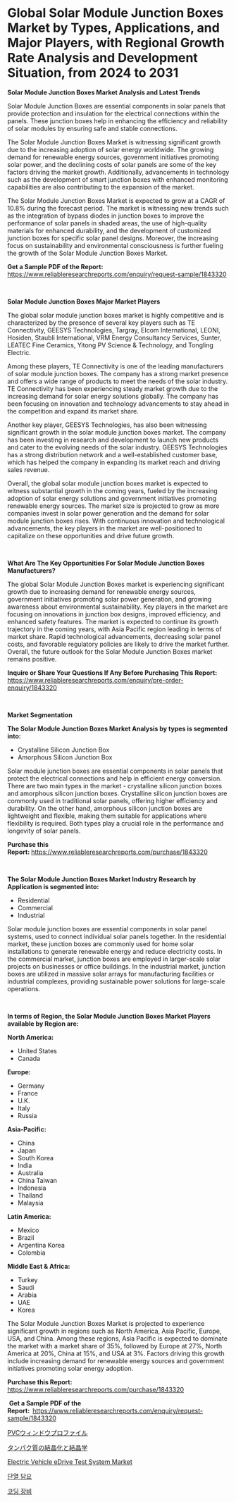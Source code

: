 <p><h1>Global Solar Module Junction Boxes Market by Types, Applications, and Major Players, with Regional Growth Rate Analysis and Development Situation, from 2024 to 2031</h1></p><p><strong>Solar Module Junction Boxes Market Analysis and Latest Trends</strong></p>
<p><p>Solar Module Junction Boxes are essential components in solar panels that provide protection and insulation for the electrical connections within the panels. These junction boxes help in enhancing the efficiency and reliability of solar modules by ensuring safe and stable connections.</p><p>The Solar Module Junction Boxes Market is witnessing significant growth due to the increasing adoption of solar energy worldwide. The growing demand for renewable energy sources, government initiatives promoting solar power, and the declining costs of solar panels are some of the key factors driving the market growth. Additionally, advancements in technology such as the development of smart junction boxes with enhanced monitoring capabilities are also contributing to the expansion of the market.</p><p>The Solar Module Junction Boxes Market is expected to grow at a CAGR of 10.8% during the forecast period. The market is witnessing new trends such as the integration of bypass diodes in junction boxes to improve the performance of solar panels in shaded areas, the use of high-quality materials for enhanced durability, and the development of customized junction boxes for specific solar panel designs. Moreover, the increasing focus on sustainability and environmental consciousness is further fueling the growth of the Solar Module Junction Boxes Market.</p></p>
<p><strong>Get a Sample PDF of the Report:&nbsp;</strong> <a href="https://www.reliableresearchreports.com/enquiry/request-sample/1843320">https://www.reliableresearchreports.com/enquiry/request-sample/1843320</a></p>
<p>&nbsp;</p>
<p><strong>Solar Module Junction Boxes Major Market Players</strong></p>
<p><p>The global solar module junction boxes market is highly competitive and is characterized by the presence of several key players such as TE Connectivity, GEESYS Technologies, Targray, EIcom International, LEONI, Hosiden, Staubli International, VRM Energy Consultancy Services, Sunter, LEATEC Fine Ceramics, Yitong PV Science & Technology, and Tongling Electric. </p><p>Among these players, TE Connectivity is one of the leading manufacturers of solar module junction boxes. The company has a strong market presence and offers a wide range of products to meet the needs of the solar industry. TE Connectivity has been experiencing steady market growth due to the increasing demand for solar energy solutions globally. The company has been focusing on innovation and technology advancements to stay ahead in the competition and expand its market share.</p><p>Another key player, GEESYS Technologies, has also been witnessing significant growth in the solar module junction boxes market. The company has been investing in research and development to launch new products and cater to the evolving needs of the solar industry. GEESYS Technologies has a strong distribution network and a well-established customer base, which has helped the company in expanding its market reach and driving sales revenue.</p><p>Overall, the global solar module junction boxes market is expected to witness substantial growth in the coming years, fueled by the increasing adoption of solar energy solutions and government initiatives promoting renewable energy sources. The market size is projected to grow as more companies invest in solar power generation and the demand for solar module junction boxes rises. With continuous innovation and technological advancements, the key players in the market are well-positioned to capitalize on these opportunities and drive future growth.</p></p>
<p>&nbsp;</p>
<p><strong>What Are The Key Opportunities For Solar Module Junction Boxes Manufacturers?</strong></p>
<p><p>The global Solar Module Junction Boxes market is experiencing significant growth due to increasing demand for renewable energy sources, government initiatives promoting solar power generation, and growing awareness about environmental sustainability. Key players in the market are focusing on innovations in junction box designs, improved efficiency, and enhanced safety features. The market is expected to continue its growth trajectory in the coming years, with Asia Pacific region leading in terms of market share. Rapid technological advancements, decreasing solar panel costs, and favorable regulatory policies are likely to drive the market further. Overall, the future outlook for the Solar Module Junction Boxes market remains positive.</p></p>
<p><strong>Inquire or Share Your Questions If Any Before Purchasing This Report:</strong> <a href="https://www.reliableresearchreports.com/enquiry/pre-order-enquiry/1843320">https://www.reliableresearchreports.com/enquiry/pre-order-enquiry/1843320</a></p>
<p>&nbsp;</p>
<p><strong>Market Segmentation</strong></p>
<p><strong>The Solar Module Junction Boxes Market Analysis by types is segmented into:</strong></p>
<p><ul><li>Crystalline Silicon Junction Box</li><li>Amorphous Silicon Junction Box</li></ul></p>
<p><p>Solar module junction boxes are essential components in solar panels that protect the electrical connections and help in efficient energy conversion. There are two main types in the market - crystalline silicon junction boxes and amorphous silicon junction boxes. Crystalline silicon junction boxes are commonly used in traditional solar panels, offering higher efficiency and durability. On the other hand, amorphous silicon junction boxes are lightweight and flexible, making them suitable for applications where flexibility is required. Both types play a crucial role in the performance and longevity of solar panels.</p></p>
<p><strong>Purchase this Report:&nbsp;</strong><a href="https://www.reliableresearchreports.com/purchase/1843320">https://www.reliableresearchreports.com/purchase/1843320</a></p>
<p>&nbsp;</p>
<p><strong>The Solar Module Junction Boxes Market Industry Research by Application is segmented into:</strong></p>
<p><ul><li>Residential</li><li>Commercial</li><li>Industrial</li></ul></p>
<p><p>Solar module junction boxes are essential components in solar panel systems, used to connect individual solar panels together. In the residential market, these junction boxes are commonly used for home solar installations to generate renewable energy and reduce electricity costs. In the commercial market, junction boxes are employed in larger-scale solar projects on businesses or office buildings. In the industrial market, junction boxes are utilized in massive solar arrays for manufacturing facilities or industrial complexes, providing sustainable power solutions for large-scale operations.</p></p>
<p>&nbsp;</p>
<p><strong>In terms of Region, the Solar Module Junction Boxes Market Players available by Region are:</strong></p>
<p>
    <p> <strong> North America: </strong>
        <ul>
            <li>United States</li>
            <li>Canada</li>
        </ul>
        </p> 
    <p> <strong> Europe: </strong>
        <ul>
            <li>Germany</li>
            <li>France</li>
            <li>U.K.</li>
            <li>Italy</li>
            <li>Russia</li>
        </ul>
        </p> 
    <p> <strong> Asia-Pacific: </strong>
        <ul>
            <li>China</li>
            <li>Japan</li>
            <li>South Korea</li>
            <li>India</li>
            <li>Australia</li>
            <li>China Taiwan</li>
            <li>Indonesia</li>
            <li>Thailand</li>
            <li>Malaysia</li>
        </ul>
        </p> 
    <p> <strong> Latin America: </strong>
        <ul>
            <li>Mexico</li>
            <li>Brazil</li>
            <li>Argentina Korea</li>
            <li>Colombia</li>
        </ul>
        </p> 
    <p> <strong> Middle East & Africa: </strong>
        <ul>
            <li>Turkey</li>
            <li>Saudi</li>
            <li>Arabia</li>
            <li>UAE</li>
            <li>Korea</li>
        </ul>
    </p>
    </p>
<p><p>The Solar Module Junction Boxes Market is projected to experience significant growth in regions such as North America, Asia Pacific, Europe, USA, and China. Among these regions, Asia Pacific is expected to dominate the market with a market share of 35%, followed by Europe at 27%, North America at 20%, China at 15%, and USA at 3%. Factors driving this growth include increasing demand for renewable energy sources and government initiatives promoting solar energy adoption.</p></p>
<p><strong>Purchase this Report: </strong><a href="https://www.reliableresearchreports.com/purchase/1843320">https://www.reliableresearchreports.com/purchase/1843320</a></p>
<p>&nbsp;<strong>Get a Sample PDF of the Report:&nbsp;&nbsp;</strong><a href="https://www.reliableresearchreports.com/enquiry/request-sample/1843320">https://www.reliableresearchreports.com/enquiry/request-sample/1843320</a></p>
<p><strong></strong></p>
<p><p><a href="https://github.com/vtbvgl20191192/Market-Research-Report-List-1/blob/main/732109016915.md">PVCウィンドウプロファイル</a></p><p><a href="https://github.com/avwofrml53535/Market-Research-Report-List-1/blob/main/532747916914.md">タンパク質の結晶化と結晶学</a></p><p><a href="https://issuu.com/reportprime-2/docs/electric-vehicle-edrive-test-system-market-size-20">Electric Vehicle eDrive Test System Market</a></p><p><a href="https://medium.com/@antosuigrtley99783676/%EB%8B%A8%EC%97%B4-%EB%8B%B4%EC%9A%94-%EC%8B%9C%EC%9E%A5-%EC%A0%84%EB%A7%9D-%EC%82%B0%EC%97%85-%EA%B0%9C%EC%9A%94-%EB%B0%8F-%EC%98%88%EC%B8%A1-2024%EB%85%84%EB%B6%80%ED%84%B0-2031%EB%85%84-ab874aacf736">단열 담요</a></p><p><a href="https://github.com/TrevorKruvalis5678/Market-Research-Report-List-1/blob/main/306550415784.md">코딩 장비</a></p></p>